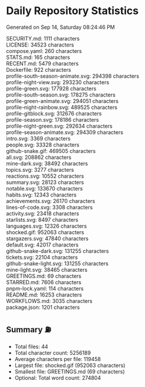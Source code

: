 # Daily Repository Statistics
Generated on Sep 14, Saturday 08:24:46 PM  

SECURITY.md: 1111 characters  
LICENSE: 34523 characters  
compose.yaml: 260 characters  
STATS.md: 165 characters  
RECENT.md: 5479 characters  
Dockerfile: 922 characters  
profile-south-season-animate.svg: 294398 characters  
profile-night-view.svg: 293230 characters  
profile-green.svg: 177928 characters  
profile-south-season.svg: 178275 characters  
profile-green-animate.svg: 294051 characters  
profile-night-rainbow.svg: 489525 characters  
profile-gitblock.svg: 312676 characters  
profile-season.svg: 178186 characters  
profile-night-green.svg: 292634 characters  
profile-season-animate.svg: 294309 characters  
intro.svg: 3369 characters  
people.svg: 33328 characters  
github-snake.gif: 469505 characters  
all.svg: 208862 characters  
mine-dark.svg: 38492 characters  
topics.svg: 3277 characters  
reactions.svg: 10552 characters  
summary.svg: 28123 characters  
notable.svg: 133670 characters  
habits.svg: 12343 characters  
achievements.svg: 26170 characters  
lines-of-code.svg: 3308 characters  
activity.svg: 23418 characters  
starlists.svg: 8497 characters  
languages.svg: 12326 characters  
shocked.gif: 952063 characters  
stargazers.svg: 47840 characters  
default.svg: 42017 characters  
github-snake-dark.svg: 131255 characters  
tickets.svg: 22104 characters  
github-snake-light.svg: 131255 characters  
mine-light.svg: 38465 characters  
GREETINGS.md: 69 characters  
STARRED.md: 7606 characters  
pnpm-lock.yaml: 114 characters  
README.md: 16253 characters  
WORKFLOWS.md: 3035 characters  
package.json: 1201 characters  

## Summary ⛽  
- Total files: 44  
- Total character count: 5256189  
- Average characters per file: 119458  
- Largest file: shocked.gif (952063 characters)  
- Smallest file: GREETINGS.md (69 characters)  
- Optional: Total word count: 274804  

